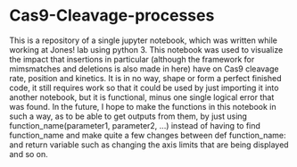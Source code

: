 # Cas9-Cleavage-processes

This is a repository of a single jupyter notebook, which was written while working at Jones! lab using python 3. This notebook was used to visualize the impact that insertions in particular (although the framework for mimsmatches and deletions is also made in here) have on Cas9 cleavage rate, position and kinetics. It is in no way, shape or form a perfect finished code, it still requires work so that it could be used by just importing it into another notebook, but it is functional, minus one single logical error that was found.
In the future, I hope to make the functions in this notebook in such a way, as to be able to get outputs from them, by just using function_name(parameter1, parameter2, ...) instead of having to find function_name and make quite a few changes between def function_name: and return variable such as changing the axis limits that are being displayed and so on.
